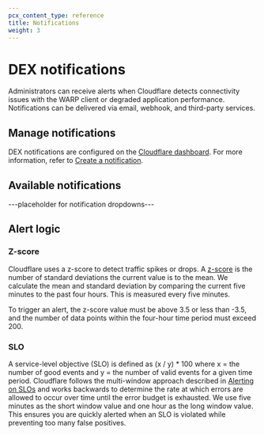 ```yaml
---
pcx_content_type: reference
title: Notifications
weight: 3
---
```


# DEX notifications

Administrators can receive alerts when Cloudflare detects connectivity issues with the WARP client or degraded application performance. Notifications can be delivered via email, webhook, and third-party services.

## Manage notifications

DEX notifications are configured on the [Cloudflare dashboard](https://dash.cloudflare.com/). For more information, refer to [Create a notification](/notifications/get-started/#create-a-notification).

## Available notifications

---placeholder for notification dropdowns---

## ​​Alert logic

### Z-score

Cloudflare uses a z-score to detect traffic spikes or drops. A [z-score](https://en.wikipedia.org/wiki/Standard_score) is the number of standard deviations the current value is to the mean. We calculate the mean and standard deviation by comparing the current five minutes to the past four hours. This is measured every five minutes.

To trigger an alert, the z-score value must be above 3.5 or less than -3.5, and the number of data points within the four-hour time period must exceed 200.

### SLO

A service-level objective (SLO) is defined as (x / y) * 100 where x = the number of good events and y = the number of valid events for a given time period. Cloudflare follows the multi-window approach described in [Alerting on SLOs](https://sre.google/workbook/alerting-on-slos/) and works backwards to determine the rate at which errors are allowed to occur over time until the error budget is exhausted. We use five minutes as the short window value and one hour as the long window value. This ensures you are quickly alerted when an SLO is violated while preventing too many false positives.
